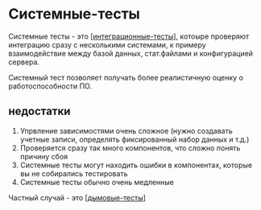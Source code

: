 # Системные-тесты

Системные тесты - это [[интеграционные-тесты]], котоыре проверяют интеграцию сразу с несколькими системами, к примеру взаимодействие между базой данных, стат.файлами и конфигурацией сервера.

Системный тест позволяет получать более реалистичную оценку о работоспособности ПО.

## недостатки

1. Упрвление зависимостями очень сложное (нужно создавать учетные записи, определять фиксированный набор данных и т.д.)
2. Проверяется сразу так много компонентов, что сложно понять причину сбоя
3. Системные тесты могут находить ошибки в компонентах, которые вы не собирались тестировать
4. Системные тесты обычно очень медленные

Частный случай - это [[дымовые-тесты]]

[//begin]: # "Autogenerated link references for markdown compatibility"
[интеграционные-тесты]: интеграционные-тесты "Интеграционные тесты"
[дымовые-тесты]: дымовые-тесты "Дымовые-тесты"
[//end]: # "Autogenerated link references"